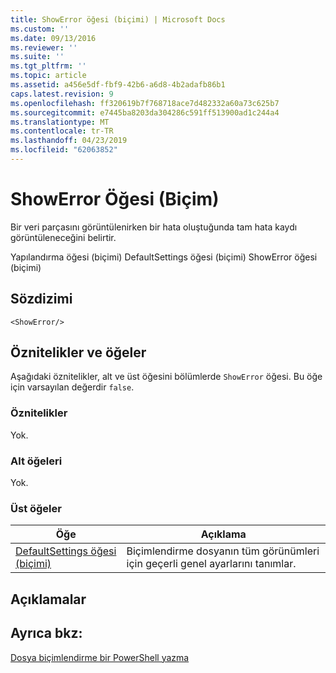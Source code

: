 ```yaml
---
title: ShowError öğesi (biçimi) | Microsoft Docs
ms.custom: ''
ms.date: 09/13/2016
ms.reviewer: ''
ms.suite: ''
ms.tgt_pltfrm: ''
ms.topic: article
ms.assetid: a456e5df-fbf9-42b6-a6d8-4b2adafb86b1
caps.latest.revision: 9
ms.openlocfilehash: ff320619b7f768718ace7d482332a60a73c625b7
ms.sourcegitcommit: e7445ba8203da304286c591ff513900ad1c244a4
ms.translationtype: MT
ms.contentlocale: tr-TR
ms.lasthandoff: 04/23/2019
ms.locfileid: "62063852"
---
```

# <a name="showerror-element-format"></a>ShowError Öğesi (Biçim)

Bir veri parçasını görüntülenirken bir hata oluştuğunda tam hata kaydı görüntüleneceğini belirtir.

Yapılandırma öğesi (biçimi) DefaultSettings öğesi (biçimi) ShowError öğesi (biçimi)

## <a name="syntax"></a>Sözdizimi

```scr
<ShowError/>
```

## <a name="attributes-and-elements"></a>Öznitelikler ve öğeler

Aşağıdaki öznitelikler, alt ve üst öğesini bölümlerde `ShowError` öğesi. Bu öğe için varsayılan değerdir `false`.

### <a name="attributes"></a>Öznitelikler

Yok.

### <a name="child-elements"></a>Alt öğeleri

Yok.

### <a name="parent-elements"></a>Üst öğeler

|Öğe|Açıklama|
|-------------|-----------------|
|[DefaultSettings öğesi (biçimi)](./defaultsettings-element-format.md)|Biçimlendirme dosyanın tüm görünümleri için geçerli genel ayarlarını tanımlar.|

## <a name="remarks"></a>Açıklamalar

## <a name="see-also"></a>Ayrıca bkz:

[Dosya biçimlendirme bir PowerShell yazma](./writing-a-powershell-formatting-file.md)
